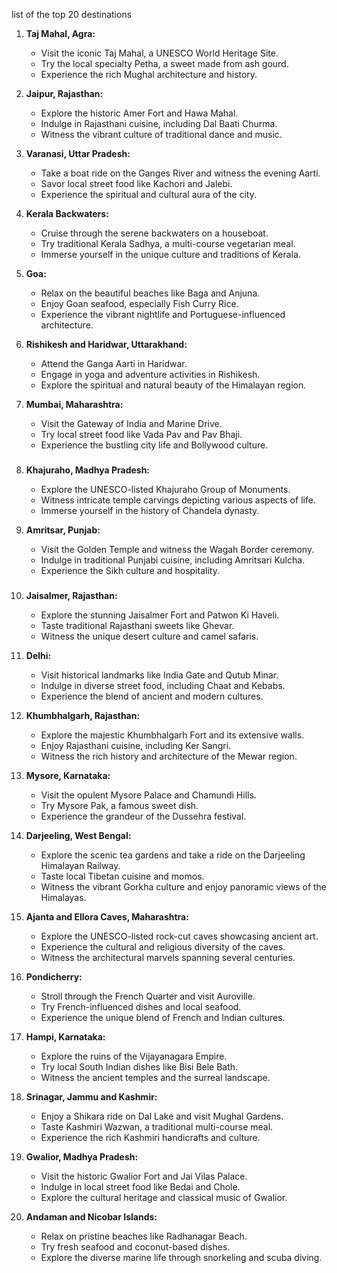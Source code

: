 list of the top 20 destinations

1. **Taj Mahal, Agra:**
   - Visit the iconic Taj Mahal, a UNESCO World Heritage Site.
   - Try the local specialty Petha, a sweet made from ash gourd.
   - Experience the rich Mughal architecture and history.

2. **Jaipur, Rajasthan:**
   - Explore the historic Amer Fort and Hawa Mahal.
   - Indulge in Rajasthani cuisine, including Dal Baati Churma.
   - Witness the vibrant culture of traditional dance and music.

3. **Varanasi, Uttar Pradesh:**
   - Take a boat ride on the Ganges River and witness the evening Aarti.
   - Savor local street food like Kachori and Jalebi.
   - Experience the spiritual and cultural aura of the city.

4. **Kerala Backwaters:**
   - Cruise through the serene backwaters on a houseboat.
   - Try traditional Kerala Sadhya, a multi-course vegetarian meal.
   - Immerse yourself in the unique culture and traditions of Kerala.

5. **Goa:**
   - Relax on the beautiful beaches like Baga and Anjuna.
   - Enjoy Goan seafood, especially Fish Curry Rice.
   - Experience the vibrant nightlife and Portuguese-influenced architecture.

6. **Rishikesh and Haridwar, Uttarakhand:**
   - Attend the Ganga Aarti in Haridwar.
   - Engage in yoga and adventure activities in Rishikesh.
   - Explore the spiritual and natural beauty of the Himalayan region.

7. **Mumbai, Maharashtra:**
   - Visit the Gateway of India and Marine Drive.
   - Try local street food like Vada Pav and Pav Bhaji.
   - Experience the bustling city life and Bollywood culture.

###
8. **Khajuraho, Madhya Pradesh:**
   - Explore the UNESCO-listed Khajuraho Group of Monuments.
   - Witness intricate temple carvings depicting various aspects of life.
   - Immerse yourself in the history of Chandela dynasty.

9. **Amritsar, Punjab:**
   - Visit the Golden Temple and witness the Wagah Border ceremony.
   - Indulge in traditional Punjabi cuisine, including Amritsari Kulcha.
   - Experience the Sikh culture and hospitality.

###
10. **Jaisalmer, Rajasthan:**
    - Explore the stunning Jaisalmer Fort and Patwon Ki Haveli.
    - Taste traditional Rajasthani sweets like Ghevar.
    - Witness the unique desert culture and camel safaris.

11. **Delhi:**
    - Visit historical landmarks like India Gate and Qutub Minar.
    - Indulge in diverse street food, including Chaat and Kebabs.
    - Experience the blend of ancient and modern cultures.

12. **Khumbhalgarh, Rajasthan:**
    - Explore the majestic Khumbhalgarh Fort and its extensive walls.
    - Enjoy Rajasthani cuisine, including Ker Sangri.
    - Witness the rich history and architecture of the Mewar region.

13. **Mysore, Karnataka:**
    - Visit the opulent Mysore Palace and Chamundi Hills.
    - Try Mysore Pak, a famous sweet dish.
    - Experience the grandeur of the Dussehra festival.



14. **Darjeeling, West Bengal:**
    - Explore the scenic tea gardens and take a ride on the Darjeeling Himalayan Railway.
    - Taste local Tibetan cuisine and momos.
    - Witness the vibrant Gorkha culture and enjoy panoramic views of the Himalayas.

15. **Ajanta and Ellora Caves, Maharashtra:**
    - Explore the UNESCO-listed rock-cut caves showcasing ancient art.
    - Experience the cultural and religious diversity of the caves.
    - Witness the architectural marvels spanning several centuries.




16. **Pondicherry:**
    - Stroll through the French Quarter and visit Auroville.
    - Try French-influenced dishes and local seafood.
    - Experience the unique blend of French and Indian cultures.

17. **Hampi, Karnataka:**
    - Explore the ruins of the Vijayanagara Empire.
    - Try local South Indian dishes like Bisi Bele Bath.
    - Witness the ancient temples and the surreal landscape.

18. **Srinagar, Jammu and Kashmir:**
    - Enjoy a Shikara ride on Dal Lake and visit Mughal Gardens.
    - Taste Kashmiri Wazwan, a traditional multi-course meal.
    - Experience the rich Kashmiri handicrafts and culture.

19. **Gwalior, Madhya Pradesh:**
    - Visit the historic Gwalior Fort and Jai Vilas Palace.
    - Indulge in local street food like Bedai and Chole.
    - Explore the cultural heritage and classical music of Gwalior.

20. **Andaman and Nicobar Islands:**
    - Relax on pristine beaches like Radhanagar Beach.
    - Try fresh seafood and coconut-based dishes.
    - Explore the diverse marine life through snorkeling and scuba diving.